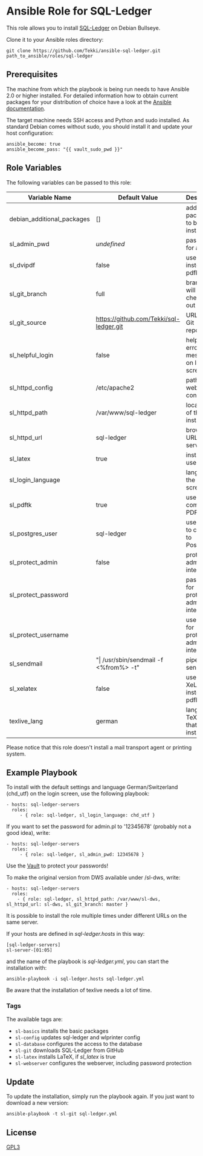 # Ansible Role for SQL-Ledger

This role allows you to install
[SQL-Ledger](https://github.com/Tekki/sql-ledger) on Debian Bullseye.

Clone it to your Ansible roles directory:

    git clone https://github.com/Tekki/ansible-sql-ledger.git path_to_ansible/roles/sql-ledger

## Prerequisites

The machine from which the playbook is being run needs to have Ansible 2.0
or higher installed. For detailed information how to obtain current packages for your
distribution of choice have a look at the
[Ansible documentation](https://docs.ansible.com/ansible/latest/installation_guide/intro_installation.html).

The target machine needs SSH access and Python and sudo installed. As standard Debian
comes without sudo, you should install it and update your host configuration:

    ansible_become: true
    ansible_become_pass: "{{ vault_sudo_pwd }}"

## Role Variables

The following variables can be passed to this role:

| Variable Name                | Default Value                           | Description                                 |
|------------------------------|-----------------------------------------|---------------------------------------------|
| debian\_additional\_packages | []                                      | additional packages to be installed         |
| sl\_admin\_pwd               | *undefined*                             | password for admin.pl                       |
| sl\_dvipdf                   | false                                   | use dvipdf instead of pdflatex              |
| sl\_git\_branch              | full                                    | branch that will be checked out             |
| sl\_git\_source              | https://github.com/Tekki/sql-ledger.git | URL of the Git repository                   |
| sl\_helpful\_login           | false                                   | helpful error messages on login screen      |
| sl\_httpd\_config            | /etc/apache2                            | path to the webserver config                |
| sl\_httpd\_path              | /var/www/sql-ledger                     | local path of the installation              |
| sl\_httpd\_url               | sql-ledger                              | browser URL on the server                   |
| sl\_latex                    | true                                    | install and use LaTeX                       |
| sl\_login\_language          |                                         | language of the login screen                |
| sl\_pdftk                    | true                                    | use pdftk to combine PDFs                   |
| sl\_postgres\_user           | sql-ledger                              | user name to connect to PostgreSQL          |
| sl\_protect\_admin           | false                                   | protect admin interface                     |
| sl\_protect\_password        |                                         | password for protected admin interface      |
| sl\_protect\_username        |                                         | username for protected admin interface      |
| sl\_sendmail                 | "\| /usr/sbin/sendmail -f <%from%> -t"  | pipe to sendmail                            |
| sl\_xelatex                  | false                                   | use XeLaTex instead of pdflatex             |
| texlive\_lang                | german                                  | language of TeX Live that will be installed |

Please notice that this role doesn't install a mail transport agent or printing
system.

## Example Playbook

To install with the default settings and language German/Switzerland (chd\_utf)
on the login screen, use the following playbook:

    - hosts: sql-ledger-servers
      roles:
         - { role: sql-ledger, sl_login_language: chd_utf }

If you want to set the password for admin.pl to '12345678' (probably not a good
idea), write:

    - hosts: sql-ledger-servers
      roles:
         - { role: sql-ledger, sl_admin_pwd: 12345678 }

Use the
[Vault](http://docs.ansible.com/ansible/latest/user_guide/playbooks_vault.html)
to protect your passwords!

To make the original version from DWS available under /sl-dws, write:

    - hosts: sql-ledger-servers
      roles:
        - { role: sql-ledger, sl_httpd_path: /var/www/sl-dws, sl_httpd_url: sl-dws, sl_git_branch: master }

It is possible to install the role multiple times under different URLs on the
same server.

If your hosts are defined in *sql-ledger.hosts* in this way:

    [sql-ledger-servers]
    sl-server-[01:05]

and the name of the playbook is *sql-ledger.yml*, you can start the
installation with:

    ansible-playbook -i sql-ledger.hosts sql-ledger.yml

Be aware that the installation of texlive needs a lot of time.

### Tags

The available tags are:

- `sl-basics` installs the basic packages
- `sl-config` updates sql-ledger and wlprinter config
- `sl-database` configures the access to the database
- `sl-git` downloads SQL-Ledger from GitHub
- `sl-latex` installs LaTeX, if *sl_latex* is true
- `sl-webserver` configures the webserver, including password protection

Update
------

To update the installation, simply run the playbook again. If you just want to
download a new version:

    ansible-playbook -t sl-git sql-ledger.yml

## License

[GPL3](LICENSE)
